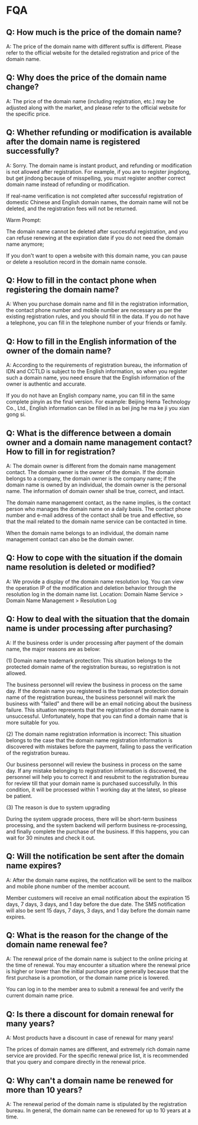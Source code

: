 # FQA
## Q: How much is the price of the domain name?

A: The price of the domain name with different suffix is different. Please refer to the official website for the detailed registration and price of the domain name.

## Q: Why does the price of the domain name change?

A: The price of the domain name (including registration, etc.) may be adjusted along with the market, and please refer to the official website for the specific price.

## Q: Whether refunding or modification is available after the domain name is registered successfully?

A: Sorry. The domain name is instant product, and refunding or modification is not allowed after registration. For example, if you are to register jingdong, but get jindong because of misspelling, you must register another correct domain name instead of refunding or modification.

If real-name verification is not completed after successful registration of domestic Chinese and English domain names, the domain name will not be deleted, and the registration fees will not be returned.

Warm Prompt:

The domain name cannot be deleted after successful registration, and you can refuse renewing at the expiration date if you do not need the domain name anymore;

If you don't want to open a website with this domain name, you can pause or delete a resolution record in the domain name console.

## Q: How to fill in the contact phone when registering the domain name?

A: When you purchase domain name and fill in the registration information, the contact phone number and mobile number are necessary as per the existing registration rules, and you should fill in the data. If you do not have a telephone, you can fill in the telephone number of your friends or family.

## Q: How to fill in the English information of the owner of the domain name?

A: According to the requirements of registration bureau, the information of IDN and CCTLD is subject to the English information, so when you register such a domain name, you need ensure that the English information of the owner is authentic and accurate.

If you do not have an English company name, you can fill in the same complete pinyin as the final version. For example: Beijing Hema Technology Co., Ltd., English information can be filled in as bei jing he ma ke ji you xian gong si.

## Q: What is the difference between a domain owner and a domain name management contact? How to fill in for registration?

A: The domain owner is different from the domain name management contact. The domain owner is the owner of the domain. If the domain belongs to a company, the domain owner is the company name; if the domain name is owned by an individual, the domain owner is the personal name. The information of domain owner shall be true, correct, and intact.

The domain name management contact, as the name implies, is the contact person who manages the domain name on a daily basis. The contact phone number and e-mail address of the contact shall be true and effective, so that the mail related to the domain name service can be contacted in time.

When the domain name belongs to an individual, the domain name management contact can also be the domain owner.

## Q: How to cope with the situation if the domain name resolution is deleted or modified?

A: We provide a display of the domain name resolution log. You can view the operation IP of the modification and deletion behavior through the resolution log in the domain name list. Location: Domain Name Service > Domain Name Management > Resolution Log

## Q: How to deal with the situation that the domain name is under processing after purchasing?

A: If the business order is under processing after payment of the domain name, the major reasons are as below:

(1) Domain name trademark protection: This situation belongs to the protected domain name of the registration bureau, so registration is not allowed.

The business personnel will review the business in process on the same day. If the domain name you registered is the trademark protection domain name of the registration bureau, the business personnel will mark the business with "failed" and there will be an email noticing about the business failure. This situation represents that the registration of the domain name is unsuccessful. Unfortunately, hope that you can find a domain name that is more suitable for you.

(2) The domain name registration information is incorrect: This situation belongs to the case that the domain name registration information is discovered with mistakes before the payment, failing to pass the verification of the registration bureau.

Our business personnel will review the business in process on the same day. If any mistake belonging to registration information is discovered, the personnel will help you to correct it and resubmit to the registration bureau for review till that your domain name is purchased successfully. In this condition, it will be processed within 1 working day at the latest, so please be patient.

(3) The reason is due to system upgrading

During the system upgrade process, there will be short-term business processing, and the system backend will perform business re-processing, and finally complete the purchase of the business. If this happens, you can wait for 30 minutes and check it out.

## Q: Will the notification be sent after the domain name expires?

A: After the domain name expires, the notification will be sent to the mailbox and mobile phone number of the member account.

Member customers will receive an email notification about the expiration 15 days, 7 days, 3 days, and 1 day before the due date. The SMS notification will also be sent 15 days, 7 days, 3 days, and 1 day before the domain name expires.

## Q: What is the reason for the change of the domain name renewal fee?

A: The renewal price of the domain name is subject to the online pricing at the time of renewal. You may encounter a situation where the renewal price is higher or lower than the initial purchase price generally because that the first purchase is a promotion, or the domain name price is lowered.

You can log in to the member area to submit a renewal fee and verify the current domain name price.

## Q: Is there a discount for domain renewal for many years?

A: Most products have a discount in case of renewal for many years!

The prices of domain names are different, and extremely rich domain name service are provided. For the specific renewal price list, it is recommended that you query and compare directly in the renewal price.

## Q: Why can't a domain name be renewed for more than 10 years?

A: The renewal period of the domain name is stipulated by the registration bureau. In general, the domain name can be renewed for up to 10 years at a time.
